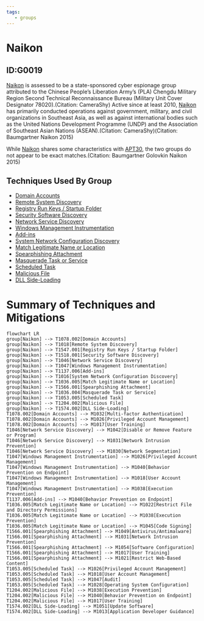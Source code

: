 ```yaml
---
tags:
   - groups
---
```

# Naikon
## ID:G0019
[Naikon](/mitre/groups/G0019) is assessed to be a state-sponsored cyber espionage group attributed to the Chinese People’s Liberation Army’s (PLA) Chengdu Military Region Second Technical Reconnaissance Bureau (Military Unit Cover Designator 78020).(Citation: CameraShy) Active since at least 2010, [Naikon](/mitre/groups/G0019) has primarily conducted operations against government, military, and civil organizations in Southeast Asia, as well as against international bodies such as the United Nations Development Programme (UNDP) and the Association of Southeast Asian Nations (ASEAN).(Citation: CameraShy)(Citation: Baumgartner Naikon 2015) 

While [Naikon](/mitre/groups/G0019) shares some characteristics with [APT30](/mitre/groups/G0013), the two groups do not appear to be exact matches.(Citation: Baumgartner Golovkin Naikon 2015)
## Techniques Used By Group
* [Domain Accounts](/mitre/techniques/T1078/002)
* [Remote System Discovery](/mitre/techniques/T1018)
* [Registry Run Keys / Startup Folder](/mitre/techniques/T1547/001)
* [Security Software Discovery](/mitre/techniques/T1518/001)
* [Network Service Discovery](/mitre/techniques/T1046)
* [Windows Management Instrumentation](/mitre/techniques/T1047)
* [Add-ins](/mitre/techniques/T1137/006)
* [System Network Configuration Discovery](/mitre/techniques/T1016)
* [Match Legitimate Name or Location](/mitre/techniques/T1036/005)
* [Spearphishing Attachment](/mitre/techniques/T1566/001)
* [Masquerade Task or Service](/mitre/techniques/T1036/004)
* [Scheduled Task](/mitre/techniques/T1053/005)
* [Malicious File](/mitre/techniques/T1204/002)
* [DLL Side-Loading](/mitre/techniques/T1574/002)

# Summary of Techniques and Mitigations
```mermaid
flowchart LR
group[Naikon] --> T1078.002[Domain Accounts]
group[Naikon] --> T1018[Remote System Discovery]
group[Naikon] --> T1547.001[Registry Run Keys / Startup Folder]
group[Naikon] --> T1518.001[Security Software Discovery]
group[Naikon] --> T1046[Network Service Discovery]
group[Naikon] --> T1047[Windows Management Instrumentation]
group[Naikon] --> T1137.006[Add-ins]
group[Naikon] --> T1016[System Network Configuration Discovery]
group[Naikon] --> T1036.005[Match Legitimate Name or Location]
group[Naikon] --> T1566.001[Spearphishing Attachment]
group[Naikon] --> T1036.004[Masquerade Task or Service]
group[Naikon] --> T1053.005[Scheduled Task]
group[Naikon] --> T1204.002[Malicious File]
group[Naikon] --> T1574.002[DLL Side-Loading]
T1078.002[Domain Accounts] --> M1032[Multi-factor Authentication]
T1078.002[Domain Accounts] --> M1026[Privileged Account Management]
T1078.002[Domain Accounts] --> M1017[User Training]
T1046[Network Service Discovery] --> M1042[Disable or Remove Feature or Program]
T1046[Network Service Discovery] --> M1031[Network Intrusion Prevention]
T1046[Network Service Discovery] --> M1030[Network Segmentation]
T1047[Windows Management Instrumentation] --> M1026[Privileged Account Management]
T1047[Windows Management Instrumentation] --> M1040[Behavior Prevention on Endpoint]
T1047[Windows Management Instrumentation] --> M1018[User Account Management]
T1047[Windows Management Instrumentation] --> M1038[Execution Prevention]
T1137.006[Add-ins] --> M1040[Behavior Prevention on Endpoint]
T1036.005[Match Legitimate Name or Location] --> M1022[Restrict File and Directory Permissions]
T1036.005[Match Legitimate Name or Location] --> M1038[Execution Prevention]
T1036.005[Match Legitimate Name or Location] --> M1045[Code Signing]
T1566.001[Spearphishing Attachment] --> M1049[Antivirus/Antimalware]
T1566.001[Spearphishing Attachment] --> M1031[Network Intrusion Prevention]
T1566.001[Spearphishing Attachment] --> M1054[Software Configuration]
T1566.001[Spearphishing Attachment] --> M1017[User Training]
T1566.001[Spearphishing Attachment] --> M1021[Restrict Web-Based Content]
T1053.005[Scheduled Task] --> M1026[Privileged Account Management]
T1053.005[Scheduled Task] --> M1018[User Account Management]
T1053.005[Scheduled Task] --> M1047[Audit]
T1053.005[Scheduled Task] --> M1028[Operating System Configuration]
T1204.002[Malicious File] --> M1038[Execution Prevention]
T1204.002[Malicious File] --> M1040[Behavior Prevention on Endpoint]
T1204.002[Malicious File] --> M1017[User Training]
T1574.002[DLL Side-Loading] --> M1051[Update Software]
T1574.002[DLL Side-Loading] --> M1013[Application Developer Guidance]
```